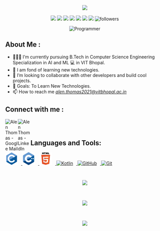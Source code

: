 <p align="center">
  <img src="https://readme-typing-svg.herokuapp.com?color=0d8eceF&size=30&center=true&vCenter=true&width=550&height=70&duration=2500&lines=Hello+World!+👋;+I+am+Alen+Thomas;+An+Open+Source+Contributor+🌟;+Tech+Enthusiast+📱;Loves+To+Build+Projects+🛠">
</p>


<p align="center">
  <img src="https://badges.pufler.dev/visits/AIstar007/AIstar007">
  <img src="https://badges.pufler.dev/years/AIstar007">
  <img src="https://badges.pufler.dev/updated/AIstar007/AIstar007">
  <img src="https://badges.pufler.dev/created/AIstar007/AIstar007">
  <img src="https://badges.pufler.dev/repos/AIstar007">
  <img src="https://badges.pufler.dev/commits/monthly/AIstar007">
  <img src="https://komarev.com/ghpvc/?username=AIstar007&label=Profile%20views&color=red&style=flat">
  <img src="https://img.shields.io/github/followers/AIstar007?label=Followers&style=social" alt="followers"/>
</p>


<p align="center">
  <img src="https://img.freepik.com/free-vector/hacker-operating-laptop-cartoon-icon-illustration-technology-icon-concept-isolated-flat-cartoon-style_138676-2387.jpg?ga=GA1.1.364220156.1739546750&semt=ais_hybrid&w=740" alt="Programmer" width="60%">
</p>



## About Me :
- 👨🏻‍🎓 I’m currently pursuing B.Tech in Computer Science Engineering Specialization in AI and ML 💻 in VIT Bhopal.
- 🌱 I am fond of learning new technologies.
- 🤝 I’m looking to collaborate with other developers and build cool projects.
- 🎯 Goals: To Learn New Technologies.
- 📫 How to reach me <u>*alen.thomas2021@vitbhopal.ac.in*</u>


## Connect with me :

<a href="mailto:alen.thomas2021@vitbhopal.ac.in">
  <img align="left" alt="Alen Thomas - Google Mail" width="40px" src="https://api.iconify.design/logos:google-gmail.svg"/>
</a>

<a href="https://www.linkedin.com/in/alen-thomas-3558bb187/">
  <img align="left" alt="Alen Thomas - LinkedIn" width="40px" src="https://upload.wikimedia.org/wikipedia/commons/thumb/e/e9/Linkedin_icon.svg/256px-Linkedin_icon.svg.png"/>
</a>

<br></br>

## Languages and Tools:

<p align="left">
  <a href="https://www.cprogramming.com/">
    <img alt="C" width="40px" src="https://raw.githubusercontent.com/devicons/devicon/master/icons/c/c-original.svg" style="margin-right: 10px;" />
  </a>
  <a href="https://www.w3schools.com/cpp/">
    <img alt="C++" width="40px" src="https://raw.githubusercontent.com/devicons/devicon/master/icons/cplusplus/cplusplus-original.svg" style="margin-right: 10px;" />
  </a>
  <a href="https://www.w3.org/html/">
    <img alt="HTML5" width="40px" src="https://raw.githubusercontent.com/devicons/devicon/master/icons/html5/html5-original-wordmark.svg" style="margin-right: 10px;" />
  </a>
  <a href="https://kotlinlang.org">
    <img alt="Kotlin" width="40px" src="https://upload.wikimedia.org/wikipedia/commons/7/74/Kotlin_Icon.png" style="margin-right: 10px;" />
  </a>
  <a href="https://github.com/">
    <img alt="GitHub" width="40px" src="https://github.githubassets.com/images/modules/logos_page/GitHub-Mark.png" style="margin-right: 10px;" />
  </a>
  <a href="https://git-scm.com/">
    <img alt="Git" width="40px" src="https://www.vectorlogo.zone/logos/git-scm/git-scm-icon.svg" style="margin-right: 10px;" />
  </a>
</p>

<br />

<p align="center">
  <img src="https://github-readme-stats.vercel.app/api?username=AIstar007&count_private=true&show_icons=true&theme=radical" />
</p>

<br />

<p align="center">
  <img src="https://github-readme-stats.vercel.app/api/top-langs/?username=AIstar007&layout=compact&theme=radical&count_private=true" />
</p>

<br />

<p align="center">
  <img src="https://github-readme-streak-stats.herokuapp.com?user=AIstar007&theme=radical" />
</p>
